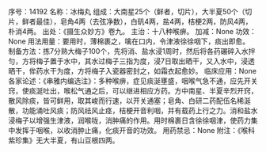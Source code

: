 序号：14192
名称：冰梅丸
组成：大南星25个（鲜者，切片），大半夏50个（切片，鲜者最佳），皂角4两（去弦净数），白矾4两，盐4两，桔梗2两，防风4两，朴消4两。
出处：《摄生众妙方》卷九。
主治：十八种喉痹。
加减：None
功效：None
用法用量：要用时，薄棉裹之，噙在口内，令津液徐徐咽下，痰出即愈。
制备方法：拣7分熟大梅子100个，先将消、盐水浸1周时，然后将各药碾碎入水拌匀，方将梅子置于水中，其水过梅子三指为度，浸7日取出晒干，又入水中，浸透晒干，侔药水干为度，方将梅子入瓷器密封之，如霜衣起愈妙。
临床应用：None
各家论述：《串雅内编选注》：多种喉痹，症见痰涎壅盛，咽喉气急不通，应先开关窍，使痰涎吐出，喉松气通之后，可以继进相应方药。方中南星、半夏辛烈开窍，散风除痰，皆可鲜用，取其峻而行速，以开关通塞；皂角、白研二药配伍名稀涎散，功能涌吐风痰；防风祛风止痉，桔梗开音利咽，并有载药上行之力。消和盐水浸梅子以增强生津液，润喉咙，消肿痛的作用。用时棉裹日含徐徐咽津，使药力集中发挥于咽喉，以收消肿止痛，化痰开音的功效。
用药禁忌：None
附注：《喉科紫珍集》无大半夏，有山豆根四两。
